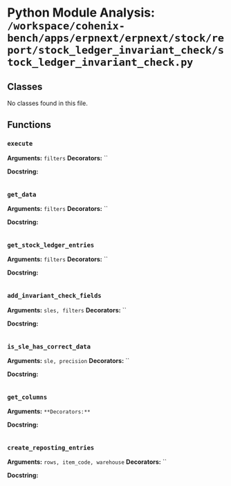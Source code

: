 # Python Module Analysis: `/workspace/cohenix-bench/apps/erpnext/erpnext/stock/report/stock_ledger_invariant_check/stock_ledger_invariant_check.py`

## Classes

No classes found in this file.


## Functions

### `execute`
**Arguments:** `filters`
**Decorators:** ``

**Docstring:**
```

```
### `get_data`
**Arguments:** `filters`
**Decorators:** ``

**Docstring:**
```

```
### `get_stock_ledger_entries`
**Arguments:** `filters`
**Decorators:** ``

**Docstring:**
```

```
### `add_invariant_check_fields`
**Arguments:** `sles, filters`
**Decorators:** ``

**Docstring:**
```

```
### `is_sle_has_correct_data`
**Arguments:** `sle, precision`
**Decorators:** ``

**Docstring:**
```

```
### `get_columns`
**Arguments:** ``
**Decorators:** ``

**Docstring:**
```

```
### `create_reposting_entries`
**Arguments:** `rows, item_code, warehouse`
**Decorators:** ``

**Docstring:**
```

```

